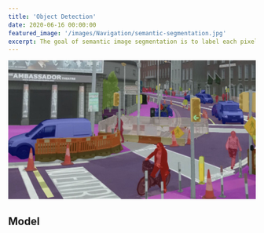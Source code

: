 ```yaml
---
title: 'Object Detection'
date: 2020-06-16 00:00:00
featured_image: '/images/Navigation/semantic-segmentation.jpg'
excerpt: The goal of semantic image segmentation is to label each pixel of an image with a corresponding class of what is being represented.
---
```


![](/images/Navigation/semantic-segmentation.jpg)

## Model
